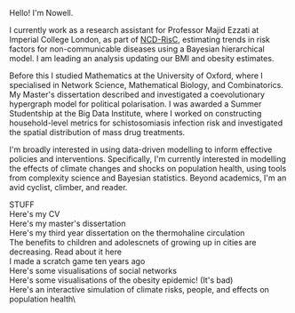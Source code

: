 Hello! I'm Nowell. 

I currently work as a research assistant for Professor Majid Ezzati at Imperial College London, as part of <a href="https://ncdrisc.org">NCD-RisC</a>, estimating trends in risk factors for non-communicable diseases using a Bayesian hierarchical model. I am leading an analysis updating our BMI and obesity estimates.

Before this I studied Mathematics at the University of Oxford, where I specialised in Network Science, Mathematical Biology, and Combinatorics. My Master's dissertation described and investigated a coevolutionary hypergraph model for political polarisation. I was awarded a Summer Studentship at the Big Data Institute, where I worked on constructing household-level metrics for schistosomiasis infection risk and investigated the spatial distribution of mass drug treatments. 

I'm broadly interested in using data-driven modelling to inform effective policies and interventions. Specifically, I'm currently interested in modelling the effects of climate changes and shocks on population health, using tools from complexity science and Bayesian statistics. Beyond academics, I'm an avid cyclist, climber, and reader.

STUFF\
Here's my CV\
Here's my master's dissertation\
Here's my third year dissertation on the thermohaline circulation\
The benefits to children and adolescnets of growing up in cities are decreasing. Read about it here\
I made a scratch game ten years ago\
Here's some visualisations of social networks\
Here's some visualisations of the obesity epidemic! (It's bad)\
Here's an interactive simulation of climate risks, people, and effects on population health\
